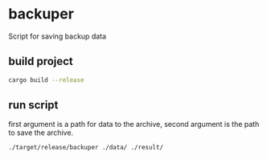 # backuper

Script for saving backup data

## build project

```bash
cargo build --release
```

## run script

first argument is a path for data to the archive,
second argument is the path to save the archive.

```bash
./target/release/backuper ./data/ ./result/
```
